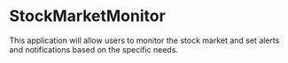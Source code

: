 # StockMarketMonitor

This application will allow users to monitor the stock market and set alerts and notifications based on the specific needs.
